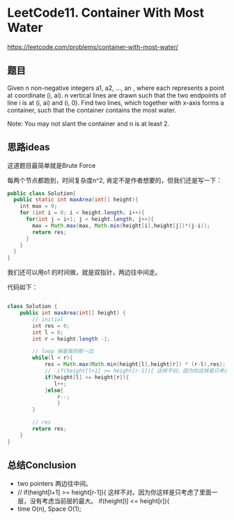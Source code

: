 # LeetCode11. Container With Most Water

https://leetcode.com/problems/container-with-most-water/

## 题目

Given n non-negative integers a1, a2, ..., an , where each represents a point at coordinate (i, ai). n vertical lines are drawn such that the two endpoints of line i is at (i, ai) and (i, 0). Find two lines, which together with x-axis forms a container, such that the container contains the most water.

Note: You may not slant the container and n is at least 2.


## 思路ideas

这道题目最简单就是Brute Force

每两个节点都跑到，时间复杂度n^2, 肯定不是作者想要的，但我们还是写一下：

```java
public class Solution{
  public static int maxArea(int[] height){
    int max = 0;
    for (int i = 0; i < height.length; i++){
      for(int j = i+1; j < height.length; j++){
        max = Math.max(max, Math.min(height[i],height[j])*(j-i));
        return res;
      }
    }
  }
}
```

我们还可以用o1 的时间做，就是双指针，两边往中间走。

代码如下：

```java

class Solution {
    public int maxArea(int[] height) {
        // initial
        int res = 0;
        int l = 0;
        int r = height.length -1;

        // loop 保留高的那一边
        while(l < r){
            res = Math.max(Math.min(height[l],height[r]) * (r-l),res);
            //  if(height[l+1] >= height[r-1]){ 这样不对。因为你这样是只考虑了里面一层，没有考虑当前层的最大。
            if(height[l] <= height[r]){
               l++;
            }else{
                r--;
                }
        }

        // res
        return res;
    }
}


```



## 总结Conclusion

- two pointers 两边往中间。
-   //  if(height[l+1] >= height[r-1]){ 这样不对。因为你这样是只考虑了里面一层，没有考虑当前层的最大。
  if(height[l] <= height[r]){
- time O(n), Space O(1);

